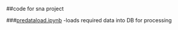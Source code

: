 ##code for sna project

###[predataload.ipynb]
	-loads required data into DB for processing


[predataload.ipynb]:http://nbviewer.ipython.org/github/nravi89/snaproject/blob/master/code/predataload.ipynb
	